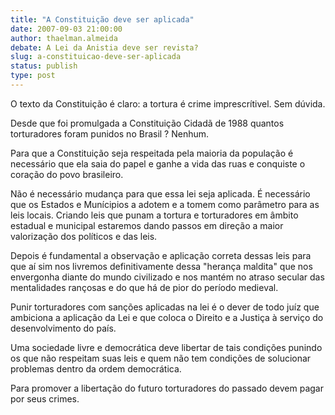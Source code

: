 ```yaml
---
title: "A Constituição deve ser aplicada"
date: 2007-09-03 21:00:00
author: thaelman.almeida
debate: A Lei da Anistia deve ser revista?
slug: a-constituicao-deve-ser-aplicada
status: publish 
type: post
---
```


O texto da Constituição é claro: a tortura é crime imprescrítivel. Sem dúvida.   

Desde que foi promulgada a Constituição Cidadã de 1988 quantos torturadores foram punidos no Brasil ? Nenhum.  

Para que a Constituição seja respeitada pela maioria da população é necessário que ela saia do papel e ganhe a vida das ruas e conquiste o coração do povo brasileiro.  

Não é necessário mudança para que essa lei seja aplicada. É necessário que os Estados e Munícipios a adotem e a tomem como parâmetro para as leis locais. Criando leis que punam a tortura e torturadores em âmbito estadual e municipal estaremos dando passos em direção a maior valorização dos políticos e das leis.  

Depois é fundamental a observação e aplicação correta dessas leis para que aí sim nos livremos definitivamente dessa "herança maldita" que nos envergonha diante do mundo civilizado e nos mantém no atraso secular das mentalidades rançosas e do que há de pior do período medieval.  

Punir torturadores com sanções aplicadas na lei é o dever de todo juíz que ambiciona a aplicação da Lei e que coloca o Direito e a Justiça à serviço do desenvolvimento do país.  

Uma sociedade livre e democrática deve libertar de tais condições punindo os que não respeitam suas leis e quem não tem condições de solucionar problemas dentro da ordem democrática.   

Para promover a libertação do futuro torturadores do passado devem pagar por seus crimes.
